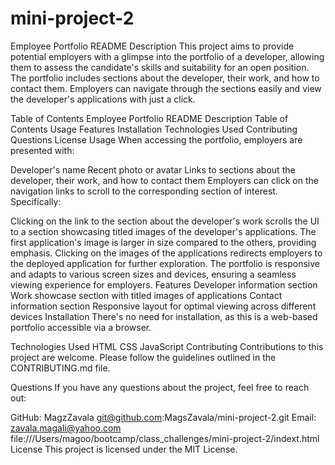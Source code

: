 # mini-project-2


Employee Portfolio README
Description
This project aims to provide potential employers with a glimpse into the portfolio of a developer, allowing them to assess the candidate's skills and suitability for an open position. The portfolio includes sections about the developer, their work, and how to contact them. Employers can navigate through the sections easily and view the developer's applications with just a click.

Table of Contents
Employee Portfolio README
Description
Table of Contents
Usage
Features
Installation
Technologies Used
Contributing
Questions
License
Usage
When accessing the portfolio, employers are presented with:

Developer's name
Recent photo or avatar
Links to sections about the developer, their work, and how to contact them
Employers can click on the navigation links to scroll to the corresponding section of interest. Specifically:

Clicking on the link to the section about the developer's work scrolls the UI to a section showcasing titled images of the developer's applications.
The first application's image is larger in size compared to the others, providing emphasis.
Clicking on the images of the applications redirects employers to the deployed application for further exploration.
The portfolio is responsive and adapts to various screen sizes and devices, ensuring a seamless viewing experience for employers.
Features
Developer information section
Work showcase section with titled images of applications
Contact information section
Responsive layout for optimal viewing across different devices
Installation
There's no need for installation, as this is a web-based portfolio accessible via a browser.

Technologies Used
HTML
CSS
JavaScript
Contributing
Contributions to this project are welcome. Please follow the guidelines outlined in the CONTRIBUTING.md file.

Questions
If you have any questions about the project, feel free to reach out:

GitHub: MagzZavala git@github.com:MagsZavala/mini-project-2.git
Email: zavala.magali@yahoo.com
file:///Users/magoo/bootcamp/class_challenges/mini-project-2/indext.html
License
This project is licensed under the MIT License.


